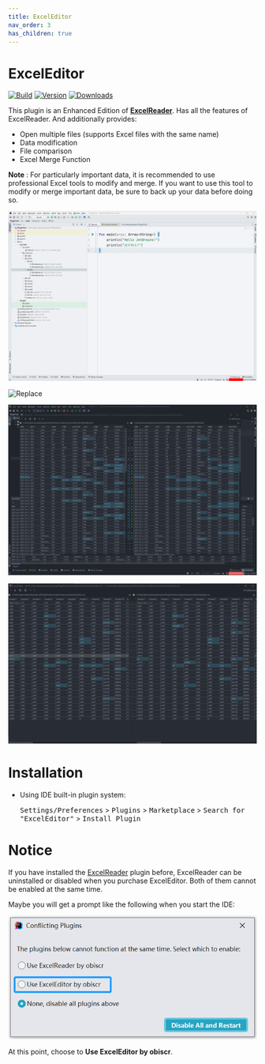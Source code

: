 ```yaml
---
title: ExcelEditor
nav_order: 3
has_children: true
---
```


# ExcelEditor

[![Build](https://github.com/obiscr/ExcelReader/actions/workflows/build.yml/badge.svg)](https://github.com/obiscr/ExcelReader/actions/workflows/build.yml)
[![Version](https://img.shields.io/jetbrains/plugin/v/14722-excelreader.svg)](https://plugins.jetbrains.com/plugin/14722-excelreader)
[![Downloads](https://img.shields.io/jetbrains/plugin/d/14722-excelreader.svg)](https://plugins.jetbrains.com/plugin/14722-excelreader)

<!-- Plugin description -->
This plugin is an Enhanced Edition of [**ExcelReader**](https://plugins.jetbrains.com/plugin/14722-excelreader).
Has all the features of ExcelReader. And additionally provides:

+ Open multiple files (supports Excel files with the same name)
+ Data modification
+ File comparison
+ Excel Merge Function

**Note** : For particularly important data, it is recommended to use
professional Excel tools to modify and merge. If you want to use this tool
to modify or merge important data, be sure to back up your data before doing so.
<!-- Plugin description end -->

![Open The Same name files](images/SupportSameName.gif)

![Replace](images/ReplaceAll.gif)

![FileMerge](images/FileMerge.gif)

![FileCompare](images/FileCompare.png)

# Installation

- Using IDE built-in plugin system:

  <kbd>Settings/Preferences</kbd> > <kbd>Plugins</kbd> > <kbd>Marketplace</kbd> > <kbd>Search for "ExcelEditor"</kbd> >
  <kbd>Install Plugin</kbd>

# Notice

If you have installed the [ExcelReader](https://plugins.jetbrains.com/plugin/14722-excelreader) 
plugin before, ExcelReader can be uninstalled or disabled 
when you purchase ExcelEditor. Both of them cannot be enabled 
at the same time.

Maybe you will get a prompt like the following when you start the IDE:

![Plugin_Auto_Check](images/Plugin_Auto_Check.png)

At this point, choose to **Use ExcelEditor by obiscr**.

